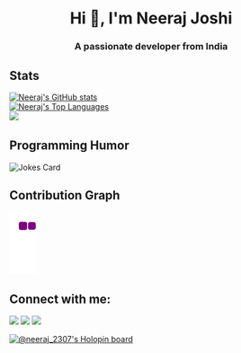 
<h1 align="center">Hi 👋, I'm Neeraj Joshi</h1>
<h3 align="center">A passionate developer from India</h3>

## Stats
[![Neeraj's GitHub stats](https://github-readme-stats.vercel.app/api?username=Neeraj-2307&show_icons=true&theme=tokyonight)](https://github.com/Neeraj-2307/github-readme-stats)
<br/>
<a href="https://github.com/Neeraj-2307/github-readme-stats"><img alt="Neeraj's Top Languages" src="https://github-readme-stats.vercel.app/api/top-langs/?username=Neeraj-2307&langs_count=8&count_private=true&layout=compact&theme=react&hide_border=true&bg_color=0D1117" /></a>
<br/>
![](https://komarev.com/ghpvc/?username=Neeraj-2307)


## Programming Humor
![Jokes Card](https://readme-jokes.vercel.app/api)


## Contribution Graph
![snake gif](https://github.com/Neeraj-2307/Neeraj-2307/blob/output/github-contribution-grid-snake.gif)

## Connect with me:
<p align="left">

<a href = "https://www.linkedin.com/in/neeraj-joshi-15919019a/"><img src="https://img.icons8.com/fluent/48/000000/linkedin.png"/></a>
<a href = "https://twitter.com/neeraj_2307"><img src="https://img.icons8.com/fluent/48/000000/twitter.png"/></a>
<a href = "https://www.instagram.com/neerajjoshi23_/"><img src="https://img.icons8.com/fluent/48/000000/instagram-new.png"/></a>

</p>

[![@neeraj_2307's Holopin board](https://holopin.io/api/user/board?user=neeraj_2307)](https://holopin.io/@neeraj_2307)
<!--
**Neeraj-2307/Neeraj-2307** is a ✨ _special_ ✨ repository because its `README.md` (this file) appears on your GitHub profile.

Here are some ideas to get you started:

- 🔭 I’m currently working on ...
- 🌱 I’m currently learning ...
- 👯 I’m looking to collaborate on ...
- 🤔 I’m looking for help with ...
- 💬 Ask me about ...
- 📫 How to reach me: ...
- 😄 Pronouns: ...
- ⚡ Fun fact: ...
-->
